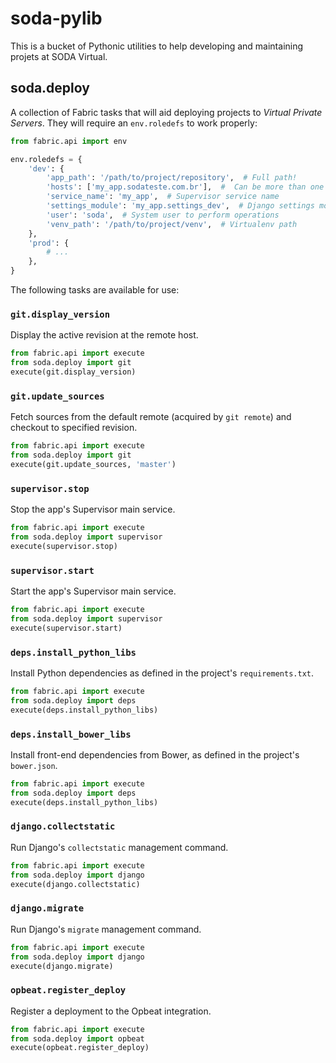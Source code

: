 # soda-pylib

This is a bucket of Pythonic utilities to help developing and maintaining
projets at SODA Virtual.


## soda.deploy

A collection of Fabric tasks that will aid deploying projects to *Virtual
Private Servers*. They will require an `env.roledefs` to work properly:

```python
from fabric.api import env

env.roledefs = {
    'dev': {
        'app_path': '/path/to/project/repository',  # Full path!
        'hosts': ['my_app.sodateste.com.br'],  #  Can be more than one
        'service_name': 'my_app',  # Supervisor service name
        'settings_module': 'my_app.settings_dev',  # Django settings module
        'user': 'soda',  # System user to perform operations
        'venv_path': '/path/to/project/venv',  # Virtualenv path
    },
    'prod': {
        # ...
    },
}
```

The following tasks are available for use:

### `git.display_version`

Display the active revision at the remote host.

```python
from fabric.api import execute
from soda.deploy import git
execute(git.display_version)
```


### `git.update_sources`

Fetch sources from the default remote (acquired by `git remote`) and checkout
to specified revision.

```python
from fabric.api import execute
from soda.deploy import git
execute(git.update_sources, 'master')
```


### `supervisor.stop`

Stop the app's Supervisor main service.

```python
from fabric.api import execute
from soda.deploy import supervisor
execute(supervisor.stop)
```


### `supervisor.start`

Start the app's Supervisor main service.

```python
from fabric.api import execute
from soda.deploy import supervisor
execute(supervisor.start)
```


### `deps.install_python_libs`

Install Python dependencies as defined in the project's `requirements.txt`.

```python
from fabric.api import execute
from soda.deploy import deps
execute(deps.install_python_libs)
```


### `deps.install_bower_libs`

Install front-end dependencies from Bower, as defined in the project's
`bower.json`.

```python
from fabric.api import execute
from soda.deploy import deps
execute(deps.install_python_libs)
```


### `django.collectstatic`

Run Django's `collectstatic` management command.

```python
from fabric.api import execute
from soda.deploy import django
execute(django.collectstatic)
```


### `django.migrate`

Run Django's `migrate` management command.

```python
from fabric.api import execute
from soda.deploy import django
execute(django.migrate)
```


### `opbeat.register_deploy`

Register a deployment to the Opbeat integration.

```python
from fabric.api import execute
from soda.deploy import opbeat
execute(opbeat.register_deploy)
```
